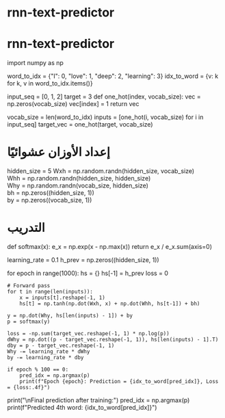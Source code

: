 # rnn-text-predictor
# rnn-text-predictor
import numpy as np

word_to_idx = {"I": 0, "love": 1, "deep": 2, "learning": 3}
idx_to_word = {v: k for k, v in word_to_idx.items()}

input_seq = [0, 1, 2]
target = 3
def one_hot(index, vocab_size):
    vec = np.zeros(vocab_size)
    vec[index] = 1
    return vec

vocab_size = len(word_to_idx)
inputs = [one_hot(i, vocab_size) for i in input_seq]
target_vec = one_hot(target, vocab_size)

# إعداد الأوزان عشوائيًا
hidden_size = 5
Wxh = np.random.randn(hidden_size, vocab_size)   
Whh = np.random.randn(hidden_size, hidden_size)  
Why = np.random.randn(vocab_size, hidden_size)   
bh = np.zeros((hidden_size, 1))               
by = np.zeros((vocab_size, 1))                 

# التدريب
def softmax(x):
    e_x = np.exp(x - np.max(x))
    return e_x / e_x.sum(axis=0)

learning_rate = 0.1
h_prev = np.zeros((hidden_size, 1))

for epoch in range(1000):
    hs = {}
    hs[-1] = h_prev
    loss = 0
    
    # Forward pass
    for t in range(len(inputs)):
        x = inputs[t].reshape(-1, 1)
        hs[t] = np.tanh(np.dot(Wxh, x) + np.dot(Whh, hs[t-1]) + bh)
        
    y = np.dot(Why, hs[len(inputs) - 1]) + by
    p = softmax(y)
    
    loss = -np.sum(target_vec.reshape(-1, 1) * np.log(p))
    dWhy = np.dot((p - target_vec.reshape(-1, 1)), hs[len(inputs) - 1].T)
    dby = p - target_vec.reshape(-1, 1)
    Why -= learning_rate * dWhy
    by -= learning_rate * dby

    if epoch % 100 == 0:
        pred_idx = np.argmax(p)
        print(f"Epoch {epoch}: Prediction = {idx_to_word[pred_idx]}, Loss = {loss:.4f}")
print("\nFinal prediction after training:")
pred_idx = np.argmax(p)
print(f"Predicted 4th word: {idx_to_word[pred_idx]}")
